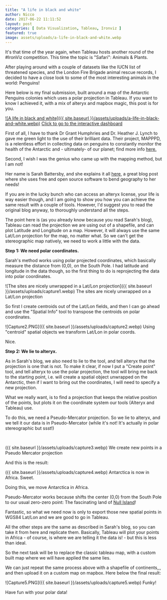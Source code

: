 ```yaml
---
title: "A life in black and white"
author: Nicco
date: 2017-06-22 11:11:52
layout: post
categories: [ Data Visualization, Tableau, Ironviz ]
featured: true
image: assets/uploads/a-life-in-black-and-white.webp
---
```


It's that time of the year again, when Tableau hosts another round of the #IronViz competition. This time the topic is "Safari": Animals & Plants.

After playing around with a couple of datasets like the IUCN list of threatened species, and the London Fire Brigade animal rescue records, I decided to have a close look to some of the most interesting animals in the world: Penguins!

Here below is my final submission, built around a map of the Antarctic Penguins colonies which uses a polar projection in Tableau. If you want to know I achieved it, with a mix of alteryx and mapbox magic, this post is for you.

[![A life in black and white]({{ site.baseurl }}/assets/uploads/a-life-in-black-and-white.webp)](https://public.tableau.com/profile/nicco.cirone#!/vizhome/Alifeinblackandwhite/Alifeinblackandwhite)
[Click to go to the interactive dashboard](https://public.tableau.com/profile/nicco.cirone#!/vizhome/Alifeinblackandwhite/Alifeinblackandwhite)

First of all, I have to thank Dr Grant Humphries and Dr. Heather J. Lynch to gave me green light to the use of their brilliant data. Their project, MAPPPD, is a relentless effort in collecting data on penguins to constantly monitor the health of the Antarctic and - ultimately- of our planet; find more info [here.](http://www.penguinmap.com/mapppd)

Second, I wish I was the genius who came up with the mapping method, but I am not!

Her name is Sarah Battersby, and she explains it all [here](https://blog.databender.net/2017/03/08/how-to-visualize-polar-projection-data-in-tableau/), a great blog post where she uses free and open source software to bend geography to her needs!

If you are in the lucky bunch who can access an alteryx license, your life is way easier though, and I am going to show you how you can achieve the same result with a couple of tools. However, I'd suggest you to read the original blog anyway, to thoroughly understand all the steps.

The point here is (as you already know because you read Sarah's blog), Tableau can read the projection we are using out of a shapefile, and can plot Latitude and Longitude on a map. However, it will always use the same Lat/Lon projection for the map, no matter what. So we can't get the stereographic map natively, we need to work a little with the data.

**Step 1: We need polar coordinates.**

Sarah's method works using polar projected coordinates, which basically measure the distance from (0,0), on the South Pole. I had latitude and longitude in the data though, so the first thing to do is reprojecting the data into polar coordinates.

![The sites are nicely unwrapped in a Lat/Lon projection]({{ site.baseurl }}/assets/uploads/capture1.webp) The sites are nicely unwrapped on a Lat/Lon projection

So first I create centroids out of the Lat/Lon fields, and then I can go ahead and use the "Spatial Info" tool to transpose the centroids on polar coordinates.

![Capture2.PNG]({{ site.baseurl }}/assets/uploads/capture2.webp) Using "centroid" spatial objects we transform Lat/Lon in polar coords.

Nice.

**Step 2: We lie to alteryx.**

As in Sarah's blog, we also need to lie to the tool, and tell alteryx that the projection is one that is not. To make it clear, if now I put a "Create point" tool, and tell alteryx to use the polar projection, the tool will bring me back to the starting point, i.e. will create a spatial object unwrapped on the Antarctic, then if I want to bring out the coordinates, I will need to specify a new projection.

What we really want, is to find a projection that keeps the relative position of the points, but plots it on the coordinate system our tools (Alteryx and Tableau) use.

To do this, we need a Pseudo-Mercator projection. So we lie to alteryx, and we tell it our data is in Pseudo-Mercator (while it's not! It's actually in polar stereographic but ssst!)

 

({{ site.baseurl }}/assets/uploads/capture3.webp) We create new points in a Pseudo Mercator projection

And this is the result:

({{ site.baseurl }}/assets/uploads/capture4.webp) Antarctica is now in Africa. Sweet.

Doing this, we move Antarctica in Africa.

Pseudo-Mercator works because shifts the center (0,0) from the South Pole to our usual zero-zero point: The fascinating land of [Null Island](http://www.nullisland.com/)!

Fantastic, so what we need now is only to export those new spatial points in WGS84 Lat/Lon and we are good to go in Tableau.

All the other steps are the same as described in Sarah's blog, so you can take it from here and replicate them. Basically, Tableau will plot your points in Africa - of course, is where we are telling it the data is! - but this is less than ideal.

So the next task will be to replace the classic tableau map, with a custom built map where we will have applied the same lies.

We can just repeat the same process above with a shapefile of continents,,, and then upload it on a custom map on mapbox. Here below the final result:

![Capture5.PNG]({{ site.baseurl }}/assets/uploads/capture5.webp) Funky!

Have fun with your polar data!
